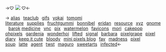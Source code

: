 ->♡ ![](https://64.media.tumblr.com/b29c898391dac4851370fc1fa7a0e487/4c78c8d763e19d49-7b/s250x400/e436bf83664b002d1f017d348b7fdcb848c2781c.gifv)      ♡<-

-> [alias](https://alias.crd.co/#)⠀[teaclub](https://teaclub.crd.co/#)⠀[gifs](https://gifs.crd.co/#)⠀[yokai](https://yokai.crd.co)⠀[tomomi](https://tomomi.neocities.org) [literature](https://literature.crd.co/#pixels)⠀[supplies](https://supplies.ju.mp/#)⠀[fruchtgummi](https://fruchtgummi.tumblr.com)⠀[bonnibel](https://graphic.neocities.org/directory.html)⠀[eridan](https://eridan.crd.co)⠀[resource](https://resource.crd.co)⠀[xyz](https://xyz.crd.co/#)⠀[gnome](https://gnome.crd.co)⠀[barok](https://barok.crd.co/#pixels) [medicine](https://medicine.crd.co/#gifs)⠀[vnc](https://vnc.crd.co)⠀[pix](https://pix.crd.co/#pixels)⠀[watermelon](https://watermelon.crd.co/#pixels)⠀[favicons](https://hikoushi.tumblr.com/favicons)⠀[mori](https://mori.ju.mp)⠀[cakepop](https://cakepop.crd.co/#pixels) [ohpixels](https://ohpixels.tumblr.com/post/49071300311/navigation-buttons)⠀[gardenia](https://gardenia.ju.mp)⠀[wonderhoi](https://wonderhoi.crd.co/#pixels)⠀[lifted](https://lifted.crd.co)⠀[signal](https://signal.crd.co/#gif)⠀[barbara](https://barbara.crd.co)⠀[pixelgrape](https://pixelgrape.tumblr.com/page/14)⠀[pixel diary](https://pixel-diary.tumblr.com)⠀[keep it cute](https://tenshiikisu.tumblr.com/post/81355425394/here-are-my-kawaii-pixel-dividers-ive-saved-up)⠀[bloody](https://bloody.crd.co/#pixels)⠀[mini pixels blog](https://mini-pixels-blog.tumblr.com/page/4)⠀[fav](https://fav.crd.co)⠀[madness](https://madness.crd.co)⠀[pixel soup](https://pixel-soup.tumblr.com/tagged/text)⠀[latte](https://latte.crd.co)⠀[agent](https://agent.crd.co/#gifs)⠀[twst](https://twst.ju.mp/#pixel)⠀[maguro](https://maguro.carrd.co/#pixels)⠀[sweetarts](https://sweetarts.crd.co/#)⠀[infected](https://infected.crd.co)<-